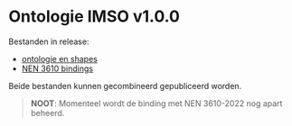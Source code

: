 # Ontologie IMSO v1.0.0

Bestanden in release:

* [ontologie en shapes](./disgeo-imso-v1.0.0.ttl)
* [NEN 3610 bindings](./disgeo-imso-nen3610-bindings-v1.0.0.ttl)

Beide bestanden kunnen gecombineerd gepubliceerd worden.

> **NOOT**: Momenteel wordt de binding met NEN 3610-2022 nog apart beheerd.
